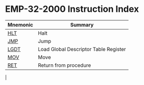 # EMP-32-2000 Instruction Index

| **Mnemonic** | **Summary** |
|-|-|
| [HLT](./instructions/HLT.md) | Halt |
| [JMP](./instructions/JMP.md) | Jump |
| [LGDT](./instructions/LGDT.md) | Load Global Descriptor Table Register |
| [MOV](./instructions/MOV.md) | Move |
| [RET](./instructions/RET.md) | Return from procedure |
|
